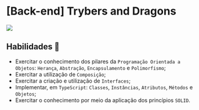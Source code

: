 # [Back-end] Trybers and Dragons

<img src="https://www.google.com/url?sa=i&url=https%3A%2F%2Fcinepop.com.br%2Fdungeons-confira-o-logo-341843%2F&psig=AOvVaw3cX9VTpmJiPUnKJysW3EhY&ust=1654124046019000&source=images&cd=vfe&ved=0CAwQjRxqFwoTCPC39MPqivgCFQAAAAAdAAAAABAJ" widt="600">

## Habilidades 🏹 

- Exercitar o conhecimento dos pilares da `Programação Orientada a Objetos`: `Herança`, `Abstração`, `Encapsulamento` e `Polimorfismo`;
- Exercitar a utilização de `Composição`;
- Exercitar a criação e utilização de `Interfaces`;
- Implementar, em `TypeScript`: `Classes`, `Instâncias`, `Atributos`, `Métodos` e `Objetos`;
- Exercitar o conhecimento por meio da aplicação dos princípios `SOLID`.


